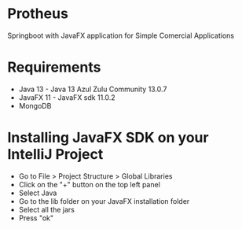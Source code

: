 # Protheus
Springboot with JavaFX application for Simple Comercial Applications

# Requirements
- Java 13 - Java 13 Azul Zulu Community 13.0.7
- JavaFX 11 - JavaFX sdk 11.0.2
- MongoDB

# Installing JavaFX SDK on your IntelliJ Project
- Go to File > Project Structure > Global Libraries
- Click on the "+" button on the top left panel
- Select Java
- Go to the lib folder on your JavaFX installation folder
- Select all the jars
- Press "ok"
